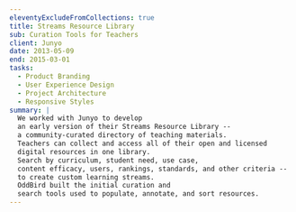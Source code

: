 ```yaml
---
eleventyExcludeFromCollections: true
title: Streams Resource Library
sub: Curation Tools for Teachers
client: Junyo
date: 2013-05-09
end: 2015-03-01
tasks:
  - Product Branding
  - User Experience Design
  - Project Architecture
  - Responsive Styles
summary: |
  We worked with Junyo to develop
  an early version of their Streams Resource Library --
  a community-curated directory of teaching materials.
  Teachers can collect and access all of their open and licensed
  digital resources in one library.
  Search by curriculum, student need, use case,
  content efficacy, users, rankings, standards, and other criteria --
  to create custom learning streams.
  OddBird built the initial curation and
  search tools used to populate, annotate, and sort resources.
---
```

